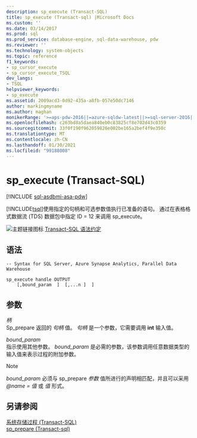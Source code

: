 ```yaml
---
description: sp_execute (Transact-SQL)
title: sp_execute (Transact-sql) |Microsoft Docs
ms.custom: ''
ms.date: 03/14/2017
ms.prod: sql
ms.prod_service: database-engine, sql-data-warehouse, pdw
ms.reviewer: ''
ms.technology: system-objects
ms.topic: reference
f1_keywords:
- sp_cursor_execute
- sp_cursor_execute_TSQL
dev_langs:
- TSQL
helpviewer_keywords:
- sp_execute
ms.assetid: 2009acd3-0d92-435a-a8fb-057e50dc7146
author: markingmyname
ms.author: maghan
monikerRange: '>=aps-pdw-2016||=azure-sqldw-latest||>=sql-server-2016||>=sql-server-linux-2017||=azuresqldb-mi-current'
ms.openlocfilehash: c263bd8a5daea840eb0c83825cf8e702d43c0359
ms.sourcegitcommit: 33f0f190f962059826e002be165a2bef4f9e350c
ms.translationtype: MT
ms.contentlocale: zh-CN
ms.lasthandoff: 01/30/2021
ms.locfileid: "99188008"
---
```

# <a name="sp_execute-transact-sql"></a>sp_execute (Transact-SQL)
[!INCLUDE [sql-asdbmi-asa-pdw](../../includes/applies-to-version/sql-asdbmi-asa-pdw.md)]

  [!INCLUDE[tsql](../../includes/tsql-md.md)]使用指定的句柄和可选参数值执行已准备的语句。 通过在表格格式数据流 (TDS) 数据包中指定 ID = 12 来调用 sp_execute。  
  
 ![主题链接图标](../../database-engine/configure-windows/media/topic-link.gif "“主题链接”图标") [Transact-SQL 语法约定](../../t-sql/language-elements/transact-sql-syntax-conventions-transact-sql.md)  
  
## <a name="syntax"></a>语法  
  
```  
-- Syntax for SQL Server, Azure Synapse Analytics, Parallel Data Warehouse  
  
sp_execute handle OUTPUT  
    [,bound_param  ]  [,...n ]  ]  
```  
  
## <a name="arguments"></a>参数  
 *柄*  
 Sp_prepare 返回的 *句柄* 值。 *句柄* 是一个参数，它需要调用 **int** 输入值。  
  
 *bound_param*  
 指示使用其他参数。 *bound_param* 是必需的参数，该参数调用任意数据类型的输入值来表示过程的附加参数。  
  
> [!NOTE]  
>  *bound_param* 必须与 sp_prepare *参数* 值所进行的声明相匹配，并且可以采用 *@name = 值* 或 *值* 形式。  
  
## <a name="see-also"></a>另请参阅  
 [系统存储过程 (Transact-SQL)](../../relational-databases/system-stored-procedures/system-stored-procedures-transact-sql.md)   
 [sp_prepare &#40;Transact-sql&#41;](../../relational-databases/system-stored-procedures/sp-prepare-transact-sql.md)  
  
  

